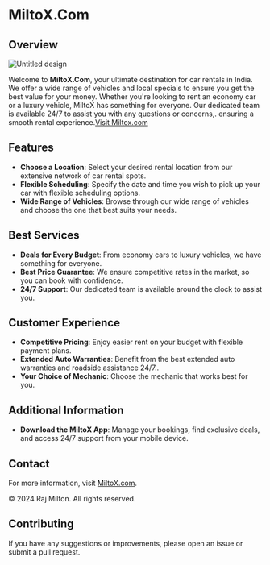 # MiltoX.Com

## Overview
![Untitled design](https://github.com/user-attachments/assets/595ce2e1-9da2-4ebb-b82b-533a42bb1f8f)

Welcome to **MiltoX.Com**, your ultimate destination for car rentals in India. We offer a wide range of vehicles and local specials to ensure you get the best value for your money. Whether you're looking to rent an economy car or a luxury vehicle, MiltoX has something for everyone. Our dedicated team is available 24/7 to assist you with any questions or concerns,. ensuring a smooth rental experience.[Visit Miltox.com](https://rajmiltonn.github.io/MiltoX-Ultimate-Classic-American-Cars/)

## Features

- **Choose a Location**: Select your desired rental location from our extensive network of car rental spots.
- **Flexible Scheduling**: Specify the date and time you wish to pick up your car with flexible scheduling options.
- **Wide Range of Vehicles**: Browse through our wide range of vehicles and choose the one that best suits your needs.

## Best Services

- **Deals for Every Budget**: From economy cars to luxury vehicles, we have something for everyone.
- **Best Price Guarantee**: We ensure competitive rates in the market, so you can book with confidence.
- **24/7 Support**: Our dedicated team is available around the clock to assist you.

## Customer Experience

- **Competitive Pricing**: Enjoy easier rent on your budget with flexible payment plans.
- **Extended Auto Warranties**: Benefit from the best extended auto warranties and roadside assistance 24/7..
- **Your Choice of Mechanic**: Choose the mechanic that works best for you.

## Additional Information

- **Download the MiltoX App**: Manage your bookings, find exclusive deals, and access 24/7 support from your mobile device.

## Contact

For more information, visit [MiltoX.com](https://rajmiltonn.github.io/MiltoX---Ultimate-Classic-American-Cars/).

© 2024 Raj Milton. All rights reserved.

## Contributing

If you have any suggestions or improvements, please open an issue or submit a pull request.
